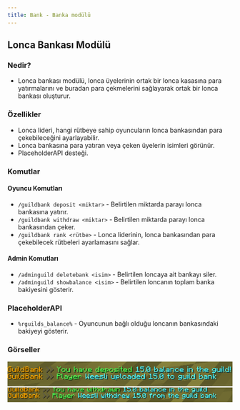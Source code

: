 ```yaml
---
title: Bank - Banka modülü
---
```


## Lonca Bankası Modülü

### Nedir?

- Lonca bankası modülü, lonca üyelerinin ortak bir lonca kasasına para yatırmalarını ve buradan para çekmelerini sağlayarak ortak bir lonca bankası oluşturur.

### Özellikler

- Lonca lideri, hangi rütbeye sahip oyuncuların lonca bankasından para çekebileceğini ayarlayabilir.
- Lonca bankasına para yatıran veya çeken üyelerin isimleri görünür.
- PlaceholderAPI desteği.

### Komutlar

#### Oyuncu Komutları

- `/guildbank deposit <miktar>` - Belirtilen miktarda parayı lonca bankasına yatırır.
- `/guildbank withdraw <miktar>` - Belirtilen miktarda parayı lonca bankasından çeker.
- `/guildbank rank <rütbe>` - Lonca liderinin, lonca bankasından para çekebilecek rütbeleri ayarlamasını sağlar.

#### Admin Komutları

- `/adminguild deletebank <isim>` - Belirtilen loncaya ait bankayı siler.
- `/adminguild showbalance <isim>` - Belirtilen loncanın toplam banka bakiyesini gösterir.

### PlaceholderAPI

- `%rguilds_balance%` - Oyuncunun bağlı olduğu loncanın bankasındaki bakiyeyi gösterir.

### Görseller

![bank_1](../../../../../assets/rguilds/modules/bank/bank_1.png)
![bank_2](../../../../../assets/rguilds/modules/bank/bank_2.png)
